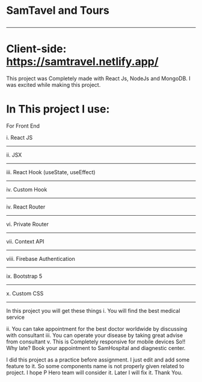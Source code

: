 # SamTavel and Tours <br/> <hr>
# Client-side: https://samtravel.netlify.app/

This project was Completely made with React Js, NodeJs and MongoDB. I was excited while making this project.

# In This project I use: </br>

For Front End <br/>

i. React JS <hr>
ii. JSX <hr>
iii. React Hook (useState, useEffect) <hr>
iv. Custom Hook <hr>
iv. React Router <hr>
vi. Private Router <hr>
vii. Context API <hr>
viii. Firebase Authentication <hr>
ix. Bootstrap 5 <hr>
x. Custom CSS <hr>

In this project you will get these things
i. You will find the best medical service

ii. You can take appointment for the best doctor worldwide by discussing with consultant
iii. You can operate your disease by taking great advise from consultant
v. This is Completely responsive for mobile devices
So!! Why late? Book your appointment to SamHospital and diagnestic center.

I did this project as a practice before assignment. I just edit and add some feature to it. So some components name is not properly given related to project. I hope P Hero team will consider it. Later I will fix it. Thank You.